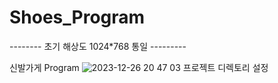 # Shoes_Program

-------- 초기 해상도 1024*768 통일 ---------

신발가게 Program
![2023-12-26 20 47 03](https://github.com/BigDataTeam01/Shoes_Program/assets/151720731/1b60966e-c011-41ee-ab33-b99c0764bb46)
프로젝트 디렉토리 설정
